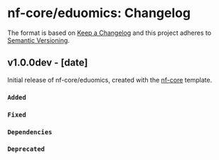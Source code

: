 # nf-core/eduomics: Changelog

The format is based on [Keep a Changelog](https://keepachangelog.com/en/1.0.0/)
and this project adheres to [Semantic Versioning](https://semver.org/spec/v2.0.0.html).

## v1.0.0dev - [date]

Initial release of nf-core/eduomics, created with the [nf-core](https://nf-co.re/) template.

### `Added`

### `Fixed`

### `Dependencies`

### `Deprecated`
